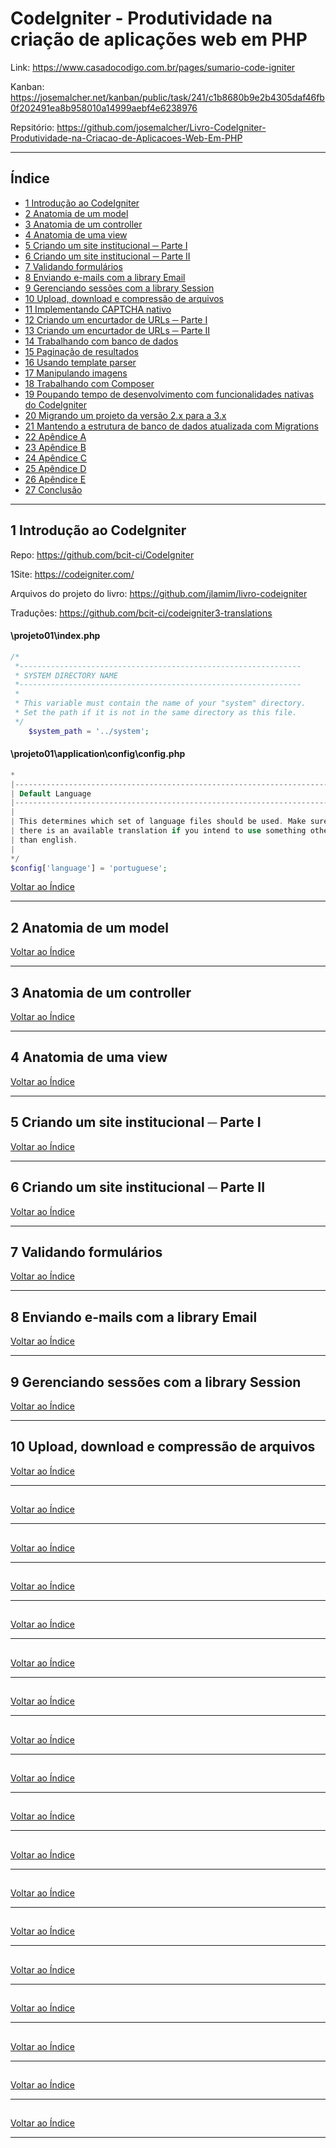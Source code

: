 # CodeIgniter - Produtividade na criação de aplicações web em PHP

Link: https://www.casadocodigo.com.br/pages/sumario-code-igniter

Kanban: https://josemalcher.net/kanban/public/task/241/c1b8680b9e2b4305daf46fb0f202491ea8b958010a14999aebf4e6238976

Repsitório: https://github.com/josemalcher/Livro-CodeIgniter-Produtividade-na-Criacao-de-Aplicacoes-Web-Em-PHP

---

## <a name="indice">Índice</a>

- [1 Introdução ao CodeIgniter](#parte1)   
- [2 Anatomia de um model](#parte2)   
- [3 Anatomia de um controller](#parte3)   
- [4 Anatomia de uma view](#parte4)   
- [5 Criando um site institucional ─ Parte I](#parte5)   
- [6 Criando um site institucional ─ Parte II](#parte6)   
- [7 Validando formulários](#parte7)   
- [8 Enviando e-mails com a library Email](#parte8)   
- [9 Gerenciando sessões com a library Session](#parte9)   
- [10 Upload, download e compressão de arquivos](#parte10)   
- [11 Implementando CAPTCHA nativo](#parte11)   
- [12 Criando um encurtador de URLs ─ Parte I](#parte12)   
- [13 Criando um encurtador de URLs ─ Parte II](#parte13)   
- [14 Trabalhando com banco de dados](#parte14)   
- [15 Paginação de resultados](#parte15)   
- [16 Usando template parser](#parte16)   
- [17 Manipulando imagens](#parte17)   
- [18 Trabalhando com Composer](#parte18)   
- [19 Poupando tempo de desenvolvimento com funcionalidades nativas do CodeIgniter](#parte19)   
- [20 Migrando um projeto da versão 2.x para a 3.x](#parte20)   
- [21 Mantendo a estrutura de banco de dados atualizada com Migrations](#parte21)   
- [22 Apêndice A](#parte22)   
- [23 Apêndice B](#parte23)   
- [24 Apêndice C](#parte24)   
- [25 Apêndice D](#parte25)   
- [26 Apêndice E](#parte26)   
- [27 Conclusão](#parte27)   



---

## <a name="parte1">1 Introdução ao CodeIgniter</a>
 
Repo: https://github.com/bcit-ci/CodeIgniter

1Site: https://codeigniter.com/

Arquivos do projeto do livro: https://github.com/jlamim/livro-codeigniter

Traduções: https://github.com/bcit-ci/codeigniter3-translations

#### \projeto01\index.php
```php
/*
 *---------------------------------------------------------------
 * SYSTEM DIRECTORY NAME
 *---------------------------------------------------------------
 *
 * This variable must contain the name of your "system" directory.
 * Set the path if it is not in the same directory as this file.
 */
	$system_path = '../system';
```
#### \projeto01\application\config\config.php
```php
*
|--------------------------------------------------------------------------
| Default Language
|--------------------------------------------------------------------------
|
| This determines which set of language files should be used. Make sure
| there is an available translation if you intend to use something other
| than english.
|
*/
$config['language']	= 'portuguese';
```



[Voltar ao Índice](#indice)

---

## <a name="parte2">2 Anatomia de um model</a>


[Voltar ao Índice](#indice)

---

## <a name="parte3">3 Anatomia de um controller</a>


[Voltar ao Índice](#indice)

---

## <a name="parte4">4 Anatomia de uma view</a>


[Voltar ao Índice](#indice)

---

## <a name="parte5">5 Criando um site institucional ─ Parte I</a>


[Voltar ao Índice](#indice)

---

## <a name="parte6">6 Criando um site institucional ─ Parte II</a>


[Voltar ao Índice](#indice)

---

## <a name="parte7">7 Validando formulários</a>


[Voltar ao Índice](#indice)

---

## <a name="parte8">8 Enviando e-mails com a library Email</a>


[Voltar ao Índice](#indice)

---

## <a name="parte9">9 Gerenciando sessões com a library Session</a>


[Voltar ao Índice](#indice)

---

## <a name="parte10">10 Upload, download e compressão de arquivos</a>


[Voltar ao Índice](#indice)

---

## <a name="parte11"></a>


[Voltar ao Índice](#indice)

---

## <a name="parte12"></a>


[Voltar ao Índice](#indice)

---

## <a name="parte32"></a>


[Voltar ao Índice](#indice)

---

## <a name="parte14"></a>


[Voltar ao Índice](#indice)

---

## <a name="parte15"></a>


[Voltar ao Índice](#indice)

---

## <a name="parte16"></a>


[Voltar ao Índice](#indice)

---

## <a name="parte17"></a>


[Voltar ao Índice](#indice)

---

## <a name="parte18"></a>


[Voltar ao Índice](#indice)

---

## <a name="parte19"></a>


[Voltar ao Índice](#indice)

---

## <a name="parte20"></a>


[Voltar ao Índice](#indice)

---

## <a name="parte21"></a>


[Voltar ao Índice](#indice)

---

## <a name="parte22"></a>


[Voltar ao Índice](#indice)

---

## <a name="parte23"></a>


[Voltar ao Índice](#indice)

---

## <a name="parte24"></a>


[Voltar ao Índice](#indice)

---

## <a name="parte25"></a>


[Voltar ao Índice](#indice)

---

## <a name="parte26"></a>


[Voltar ao Índice](#indice)

---

## <a name="parte27"></a>


[Voltar ao Índice](#indice)

---